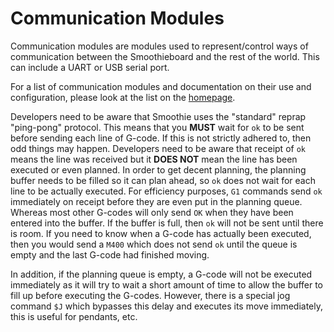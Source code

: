
# Communication Modules

Communication modules are modules used to represent/control ways of communication between the Smoothieboard and the rest of the world. This can include a UART or USB serial port.

For a list of communication modules and documentation on their use and configuration, please look at the list on the [homepage](index).

Developers need to be aware that Smoothie uses the "standard" reprap "ping-pong" protocol. This means that you **MUST** wait for `ok` to be sent before sending each line of G-code. If this is not strictly adhered to, then odd things may happen.
Developers need to be aware that receipt of `ok` means the line was received but it **DOES NOT** mean the line has been executed or even planned. In order to get decent planning, the planning buffer needs to be filled so it can plan ahead, so `ok` does not wait for each line to be actually executed. For efficiency purposes, `G1` commands send `ok` immediately on receipt before they are even put in the planning queue. Whereas most other G-codes will only send `OK` when they have been entered into the buffer. If the buffer is full, then `ok` will not be sent until there is room.
If you need to know when a G-code has actually been executed, then you would send a `M400` which does not send `ok` until the queue is empty and the last G-code had finished moving.

In addition, if the planning queue is empty, a G-code will not be executed immediately as it will try to wait a short amount of time to allow the buffer to fill up before executing the G-codes. However, there is a special jog command `$J` which bypasses this delay and executes its move immediately, this is useful for pendants, etc.
